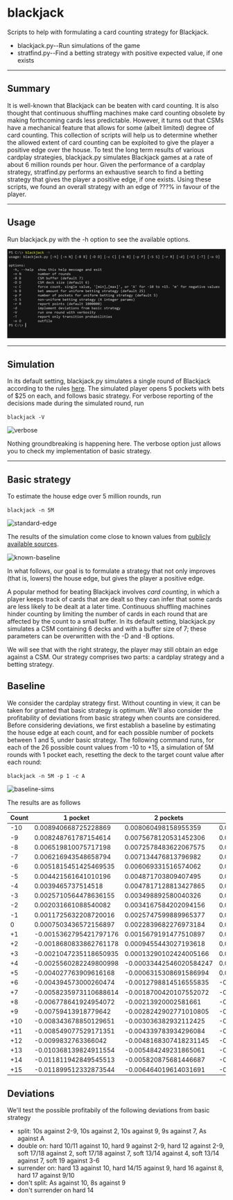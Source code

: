 # blackjack

Scripts to help with formulating a card counting strategy for Blackjack.<br>
* blackjack.py--Run simulations of the game
* stratfind.py--Find a betting strategy with positive expected value, if one exists

<hr />

## Summary

It is well-known that Blackjack can be beaten with card counting. It is also thought that continuous shuffling machines make card counting obsolete by making forthcoming cards less predictable. However, it turns out that CSMs have a mechanical feature that allows for some (albeit limited) degree of card counting. This collection of scripts will help us to determine whether the allowed extent of card counting can be exploited to give the player a positive edge over the house. To test the long term results of various cardplay strategies, blackjack.py simulates Blackjack games at a rate of about 6 million rounds per hour. Given the performance of a cardplay strategy, stratfind.py performs an exhaustive search to find a betting strategy that gives the player a positive edge, if one exists. Using these scripts, we found an overall strategy with an edge of ???% in favour of the player.

<hr />

## Usage

Run blackjack.py with the -h option to see the available options.

![help](img/help.png)

<hr />

## Simulation

In its default setting, blackjack.py simulates a single round of Blackjack according to the rules [here](https://www.cra.gov.sg/docs/default-source/game-rule-documents/mbs-blackjack-v6.pdf). The simulated player opens 5 pockets with bets of $25 on each, and follows basic strategy. For verbose reporting of the decisions made during the simulated round, run

```blackjack -V```

![verbose](img/verbose.png)

Nothing groundbreaking is happening here. The verbose option just allows you to check my implementation of basic strategy.

<hr />

## Basic strategy

To estimate the house edge over 5 million rounds, run

```blackjack -n 5M```

![standard-edge](img/standard-edge.png)

The results of the simulation come close to known values from [publicly available sources](https://wizardofodds.com/games/blackjack/calculator/).

![known-baseline](img/known-baseline.png)

In what follows, our goal is to formulate a strategy that not only improves (that is, lowers) the house edge, but gives the player a positive edge.

A popular method for beating Blackjack involves _card counting_, in which a player keeps track of cards that are dealt so they can infer that some cards are less likely to be dealt at a later time. Continuous shuffling machines hinder counting by limiting the number of cards in each round that are affected by the count to a small buffer. In its default setting, blackjack.py simulates a CSM containing 6 decks and with a buffer size of 7; these parameters can be overwritten with the -D and -B options.

We will see that with the right strategy, the player may still obtain an edge against a CSM. Our strategy comprises two parts: a cardplay strategy and a betting strategy.

## Baseline
We consider the cardplay strategy first. Without counting in view, it can be taken for granted that basic strategy is optimum. We'll also consider the profitability of deviations from basic strategy when counts are considered. Before considering deviations, we first establish a baseline by estimating the house edge at each count, and for each possible number of pockets between 1 and 5, under basic strategy. The following command runs, for each of the 26 possible count values from -10 to +15, a simulation of 5M rounds with 1 pocket each, resetting the deck to the target count value after each round:

```blackjack -n 5M -p 1 -c A```

![baseline-sims](img/baseline-sims.png)

The results are as follows

|Count|1 pocket|2 pockets|3 pockets|4 pockets|5 pockets|
|---|---|---|---|---|---|
|-10|0.008940668725228869|0.008060498158955359|0.009903819496784252|0.0065887719921748624|0.004945398695516308|
|-9|0.008248761787154614|0.0075678120531452306|0.009562591168740312|0.006459361678027633|0.003531767357204792|
|-8|0.006519810075717198|0.0072578483622067575|0.008169675290686195|0.006196399788861663|0.00300819823727895|
|-7|0.006216943548658794|0.007134476813796982|0.007202246690143984|0.006081912444638871||
|-6|0.0051815451425469535|0.006069331516574062|0.006616956617500854|0.005140640662547221||
|-5|0.004421561641010196|0.004871703809407495|0.005814811930572097|0.005073564690198731||
|-4|0.0039465737514518|0.0047817128813427865|0.005717191623118072|0.004807983760576887||
|-3|0.0025710564478636155|0.003498892580040326|0.005662122285136016|0.004032568519194796||
|-2|0.002031661088540082|0.0034167584202094156|0.0037970830504870153|0.0035534922034839212||
|-1|0.0011725632208720016|0.0025747599889965377|0.003657037831580172|0.003227939220030406||
|0|0.0007503436572156897|0.0022839682276973184|0.0026253790728193393|0.0028995787440876165||
|+1|-0.0015362795421797176|0.0015679191477510897|0.002276305688272843|0.0026428361128320614||
|+2|-0.0018680833862761178|0.0009455443027193618|0.001589567869970672|0.002600379064029687||
|+3|-0.0021047235118650935|0.00013290102424005166|0.0014678402127659192|0.002229489903832785||
|+4|-0.0025560282249800998|-0.00033442546020584247|0.0007725405476669174|0.0018599562805691264||
|+5|-0.004027763909616168|-0.0006315308691586994|0.0004747360764874424|0.001643239164622021||
|+6|-0.004394573000260474|-0.0012798814516555835|-0.0001937948539014972|0.0016154935073989013||
|+7|-0.0058235973110688614|-0.0018700420107552072|-0.00022422719320835813|0.0006354904158950463||
|+8|-0.006778641924954072|-0.00213920002581661|-0.0017971414315791877|0.0007142566308130077||
|+9|-0.00759413918779642|-0.0028242902771010805|-0.0020902929803202457|0.00044006980557444284||
|+10|-0.008343678850129651|-0.003036382932112425|-0.0024974100153926297|-0.000011448263086234053||
|+11|-0.008549077529171351|-0.004339783934296084|-0.00325965135183103|-0.00006402785827965067||
|+12|-0.0099832763366042|-0.0048168307418231145|-0.003798874791735491|-0.00007304457969314693||
|+13|-0.010368139824911554|-0.005484249231865061|-0.004138324442514168|-0.0003533425615425447||
|+14|-0.011811942849545513|-0.005820875681446687|-0.004968275015734912|-0.0008037669976417831||
|+15|-0.011899512332873544|-0.006464019614031691|-0.0056238337371237665|-0.0009543623331261183||


## Deviations
We'll test the possible profitabily of the following deviations from basic strategy
- split: 10s against 2-9, 10s against 2, 10s against 9, 9s against 7, As against A
- double on: hard 10/11 against 10, hard 9 against 2-9, hard 12 against 2-9, soft 17/18 against 2, soft 17/18 against 7, soft 13/14 against 4, soft 13/14 against 7, soft 19 against 3-6
- surrender on: hard 13 against 10, hard 14/15 against 9, hard 16 against 8, hard 17 against 9/10
- don't split: As against 10, 8s against 9
- don't surrender on hard 14

